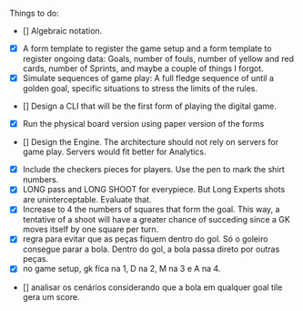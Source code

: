 Things to do: 
- [] Algebraic notation.
- [x] A form template to register the game setup and a form template to register ongoing data: Goals, number of fouls, number of yellow and red cards, number of Sprints, and maybe a couple of things I forgot.
- [x] Simulate sequences of game play: A full fledge sequence of until a golden goal, specific situations to stress the limits of the rules.
- [] Design a CLI that will be the first form of playing the digital game. 
- [x] Run the physical board version using paper version of the forms 
- [] Design the Engine. The architecture should not rely on servers for game play. Servers would fit better for Analytics. 
- [x] Include the checkers pieces for players. Use the pen to mark the shirt numbers.
- [x] LONG pass and LONG SHOOT for everypiece. But Long Experts shots are uninterceptable. Evaluate that.
- [x] Increase to 4 the numbers of squares that form the goal. This way, a tentative of a shoot will have a greater chance of succeding since a GK moves itself by one square per turn.
- [x] regra para evitar que as peças fiquem dentro do gol. Só o goleiro consegue parar a bola. Dentro do gol, a bola passa direto por outras peças.
- [x] no game setup, gk fica na 1, D na 2, M na 3 e A na 4.
- [] analisar os cenários considerando que a bola em qualquer goal tile gera um score.
